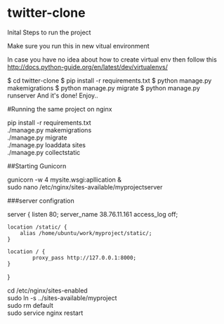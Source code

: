# twitter-clone
Inital Steps to run the project

Make sure you run this in new vitual environment

In case you have no idea about how to create virtual env then follow this http://docs.python-guide.org/en/latest/dev/virtualenvs/

$ cd twitter-clone
$ pip install -r requirements.txt
$ python manage.py makemigrations
$ python manage.py migrate
$ python manage.py runserver
And it's done! Enjoy..


#Running the same project on nginx

pip install -r requirements.txt  
  ./manage.py makemigrations  
  ./manage.py migrate  
  ./manage.py loaddata sites  
  ./manage.py collectstatic  
  
##Starting Gunicorn

gunicorn -w 4 mysite.wsgi:apllication &  
sudo nano /etc/nginx/sites-available/myprojectserver  

###server configration

server {
    listen 80;
    server_name 38.76.11.161
    access_log off;

    location /static/ {
        alias /home/ubuntu/work/myproject/static/;
    }

    location / {
            proxy_pass http://127.0.0.1:8000;
    }
}




cd /etc/nginx/sites-enabled  
sudo ln -s ../sites-available/myproject  
sudo rm default  
sudo service nginx restart  
